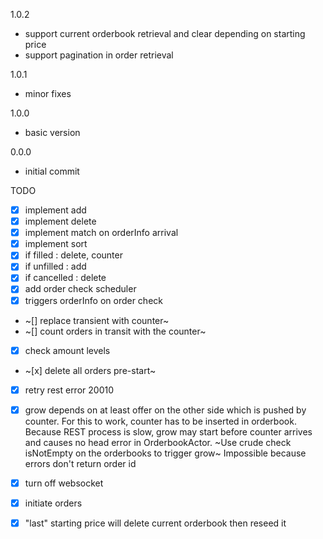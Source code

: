 1.0.2
- support current orderbook retrieval and clear depending on starting price
- support pagination in order retrieval

1.0.1
- minor fixes

1.0.0
- basic version

0.0.0
- initial commit


TODO
- [x] implement add
- [x] implement delete
- [x] implement match on orderInfo arrival
- [x] implement sort
- [x] if filled : delete, counter
- [x] if unfilled : add
- [x] if cancelled : delete
- [x] add order check scheduler
- [x] triggers orderInfo on order check
- ~[] replace transient with counter~
- ~[] count orders in transit with the counter~
- [x] check amount levels
- ~[x] delete all orders pre-start~
- [x] retry rest error 20010
- [x] grow depends on at least offer on the other side which is pushed by counter. For this to work, counter has to be inserted in orderbook.
Because REST process is slow, grow may start before counter arrives and causes no head error in OrderbookActor.
~Use crude check isNotEmpty on the orderbooks to trigger grow~ Impossible because errors don't return order id
- [x] turn off websocket
- [x] initiate orders
- [x] "last" starting price will delete current orderbook then reseed it



